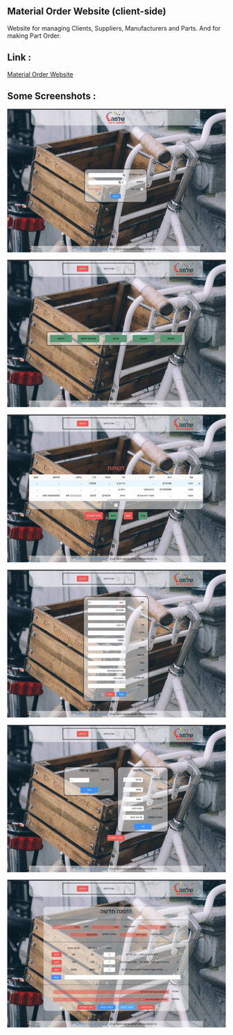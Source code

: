 
## Material Order Website (client-side)

Website for managing Clients, Suppliers, Manufacturers and Parts.
And for making Part Order.

## Link :
[Material Order Website](https://www.shlomo.redboxteams.com/)

## Some Screenshots :

![Shlomo Site](/Screenshots/shlomo-site.jpg)

![Shlomo Site Main](/Screenshots/shlomo-site-main.jpg)

![Shlomo Site Clients](/Screenshots/shlomo-site-clients.jpg)

![Shlomo Site Edit](/Screenshots/shlomo-site-edit.jpg)

![Shlomo Site Orders](/Screenshots/shlomo-site-orders.jpg)

![Shlomo Site New Order](/Screenshots/shlomo-site-new-order.jpg)


